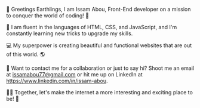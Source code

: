 👋 Greetings Earthlings, I am Issam Abou, Front-End developer on a mission to conquer the world of coding! 🚀

🤖 I am fluent in the languages of HTML, CSS, and JavaScript, and I'm constantly learning new tricks to upgrade my skills.

💻 My superpower is creating beautiful and functional websites that are out of this world. 🌎

📧 Want to contact me for a collaboration or just to say hi? Shoot me an email at issamabou77@gmail.com or hit me up on LinkedIn at https://www.linkedin.com/in/issam-abou.

👨‍💻 Together, let's make the internet a more interesting and exciting place to be! 🌟


